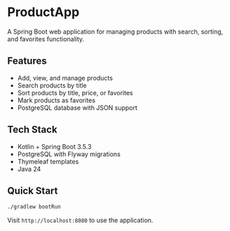 # ProductApp

A Spring Boot web application for managing products with search, sorting, and favorites functionality.

## Features
- Add, view, and manage products
- Search products by title
- Sort products by title, price, or favorites
- Mark products as favorites
- PostgreSQL database with JSON support

## Tech Stack
- Kotlin + Spring Boot 3.5.3
- PostgreSQL with Flyway migrations
- Thymeleaf templates
- Java 24

## Quick Start
```bash
./gradlew bootRun
```

Visit `http://localhost:8080` to use the application.